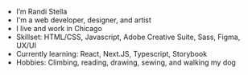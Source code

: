 - I’m Randi Stella
- I'm a web developer, designer, and artist
- I live and work in Chicago
- Skillset: HTML/CSS, Javascript, Adobe Creative Suite, Sass, Figma, UX/UI
- Currently learning: React, Next.JS, Typescript, Storybook
- Hobbies: Climbing, reading, drawing, sewing, and walking my dog

